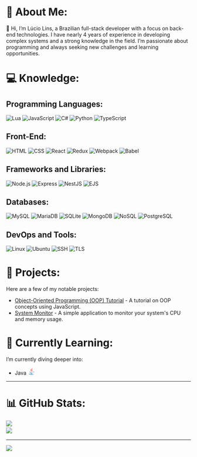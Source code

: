 # 🌟 About Me:
👋 Hi, I’m Lúcio Lins, a Brazilian full-stack developer with a focus on back-end technologies. I have nearly 4 years of experience in developing complex systems and a strong knowledge in the field. I’m passionate about programming and always seeking new challenges and learning opportunities.

# 💻 Knowledge:

## Programming Languages:
![Lua](https://img.shields.io/badge/lua-%232C2D72.svg?style=for-the-badge&logo=lua&logoColor=white) 
![JavaScript](https://img.shields.io/badge/javascript-%23323330.svg?style=for-the-badge&logo=javascript&logoColor=%23F7DF1E) 
![C#](https://img.shields.io/badge/c%23-%23239120.svg?style=for-the-badge&logo=csharp&logoColor=white) 
![Python](https://img.shields.io/badge/python-%2337465e.svg?style=for-the-badge&logo=python&logoColor=white) 
![TypeScript](https://img.shields.io/badge/typescript-%233178C6.svg?style=for-the-badge&logo=typescript&logoColor=white) 

## Front-End:
![HTML](https://img.shields.io/badge/html5-%23E34F26.svg?style=for-the-badge&logo=html5&logoColor=white)
![CSS](https://img.shields.io/badge/css3-%231572B6.svg?style=for-the-badge&logo=css3&logoColor=white) 
![React](https://img.shields.io/badge/react-%2361DAFB.svg?style=for-the-badge&logo=react&logoColor=white) 
![Redux](https://img.shields.io/badge/redux-%23593d88.svg?style=for-the-badge&logo=redux&logoColor=white) 
![Webpack](https://img.shields.io/badge/webpack-%238DD6F9.svg?style=for-the-badge&logo=webpack&logoColor=black)
![Babel](https://img.shields.io/badge/babel-%23F9DC3E.svg?style=for-the-badge&logo=babel&logoColor=black)

## Frameworks and Libraries:
![Node.js](https://img.shields.io/badge/node.js-%233C873A.svg?style=for-the-badge&logo=node.js&logoColor=white)
![Express](https://img.shields.io/badge/express-%23000000.svg?style=for-the-badge&logo=express&logoColor=white)
![NestJS](https://img.shields.io/badge/nestjs-%23E0234E.svg?style=for-the-badge&logo=nestjs&logoColor=white)
![EJS](https://img.shields.io/badge/ejs-%23000000.svg?style=for-the-badge&logo=ejs&logoColor=white)

## Databases:
![MySQL](https://img.shields.io/badge/mysql-%2300f.svg?style=for-the-badge&logo=mysql&logoColor=white) 
![MariaDB](https://img.shields.io/badge/mariadb-%23172A5F.svg?style=for-the-badge&logo=mariadb&logoColor=white)
![SQLite](https://img.shields.io/badge/sqlite-%2307405F.svg?style=for-the-badge&logo=sqlite&logoColor=white) 
![MongoDB](https://img.shields.io/badge/mongodb-%2347A248.svg?style=for-the-badge&logo=mongodb&logoColor=white) 
![NoSQL](https://img.shields.io/badge/nosql-%23000000.svg?style=for-the-badge&logo=nosql&logoColor=white)
![PostgreSQL](https://img.shields.io/badge/postgresql-%23336791.svg?style=for-the-badge&logo=postgresql&logoColor=white)

## DevOps and Tools:
![Linux](https://img.shields.io/badge/linux-%23FCC624.svg?style=for-the-badge&logo=linux&logoColor=black)
![Ubuntu](https://img.shields.io/badge/ubuntu-%23E95420.svg?style=for-the-badge&logo=ubuntu&logoColor=white) 
![SSH](https://img.shields.io/badge/ssh-%23000000.svg?style=for-the-badge&logo=ssh&logoColor=white)
![TLS](https://img.shields.io/badge/tls-%23000000.svg?style=for-the-badge&logo=tls&logoColor=white)

# 🚀 Projects:
Here are a few of my notable projects:
- [Object-Oriented Programming (OOP) Tutorial](https://github.com/dev-luciolins/oop-tutorial) - A tutorial on OOP concepts using JavaScript.
- [System Monitor](https://https://github.com/dev-luciolins/system-monitor) - A simple application to monitor your system's CPU and memory usage.

# 🌱 Currently Learning:
I’m currently diving deeper into:

- Java <img src="https://raw.githubusercontent.com/devicons/devicon/master/icons/java/java-original.svg" alt="Java" style="height: 20px;"/>

---

# 📊 GitHub Stats:
![](https://github-readme-stats.vercel.app/api?username=dev-luciolins&theme=dark&hide_border=true&include_all_commits=true&count_private=true)<br/>
![](https://github-readme-streak-stats.herokuapp.com/?user=dev-luciolins&theme=dark&hide_border=true)<br/>

---
[![](https://visitcount.itsvg.in/api?id=dev-luciolins&icon=0&color=0)](https://visitcount.itsvg.in)
